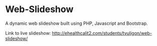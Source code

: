# Web-Slideshow #

A dynamic web slideshow built using PHP, Javascript and Bootstrap.

Link to live slideshow: http://ehealthcalit2.com/students/tvuligon/web-slideshow/
